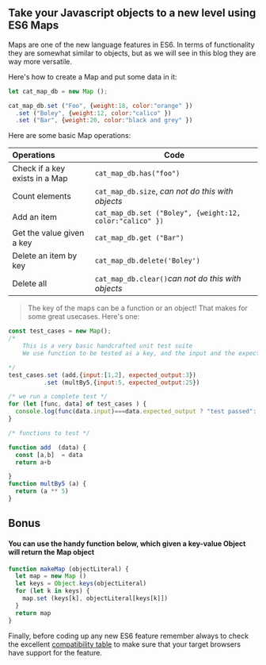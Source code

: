 ## Take your Javascript objects to a new level using ES6 Maps 


Maps are one of the new language features in ES6. In terms of functionality they are somewhat similar to objects, but as we will see in this blog they are way more versatile. 

Here's how to create a Map and put some data in it:

```javascript
let cat_map_db = new Map (); 

cat_map_db.set ("Foo", {weight:18, color:"orange" })
  .set ("Boley", {weight:12, color:"calico" })
  .set ("Bar", {weight:20, color:"black and grey" })
```

Here are some basic Map operations:

| Operations        | Code          
| :-----------------|------------- 
| Check if a key exists in a Map| `cat_map_db.has("foo")` 
| Count elements | `cat_map_db.size`, _can not do this with objects_    
| Add an item|`cat_map_db.set ("Boley", {weight:12, color:"calico" })`      
| Get the value given a key|`cat_map_db.get ("Bar")`      
| Delete an item by key| `cat_map_db.delete('Boley')`     
| Delete all | `cat_map_db.clear()`_can not do this with objects_     


>The key of the maps can be a function or an object! That makes for some great usecases. Here's one:


```javascript
const test_cases = new Map();
/* 
	This is a very basic handcrafted unit test suite
	We use function to be tested as a key, and the input and the expected output as values 

*/ 
test_cases.set (add,{input:[1,2], expected_output:3})
          .set (multBy5,{input:5, expected_output:25})

/* we run a complete test */
for (let [func, data] of test_cases ) {
  console.log(func(data.input)===data.expected_output ? "test passed": `test failed for \n ${func}`)
}

/* functions to test */

function add  (data) {
  const [a,b]  = data
  return a+b

}
function multBy5 (a) {
  return (a ** 5)
}
```



## Bonus
#### You can use the handy function below, which given a key-value Object will return the Map object


```javascript
function makeMap (objectLiteral) {
  let map = new Map ()
  let keys = Object.keys(objectLiteral)
  for (let k in keys) {
    map.set (keys[k], objectLiteral[keys[k]])
  }
  return map
}
```




Finally, before coding up any new ES6 feature remember always to check the excellent
[compatibility table](http://kangax.github.io/compat-table/es6/) to make sure that your target browsers have support for the feature.
